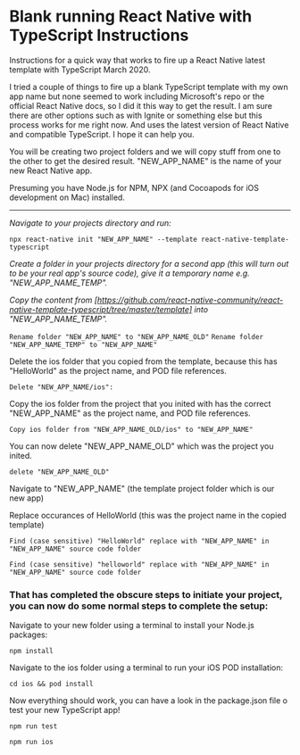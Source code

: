 # Blank running React Native with TypeScript Instructions
Instructions for a quick way that works to fire up a React Native latest template with TypeScript March 2020.

I tried a couple of things to fire up a blank TypeScript template with my own app name but none seemed to work including Microsoft's repo or the official React Native docs, so I did it this way to get the result. I am sure there are other options such as with Ignite or something else but this process works for me right now. And uses the latest version of React Native and compatible TypeScript. I hope it can help you.

You will be creating two project folders and we will copy stuff from one to the other to get the desired result.
"NEW_APP_NAME" is the name of your new React Native app.

Presuming you have Node.js for NPM, NPX (and Cocoapods for iOS development on Mac) installed.

---
*Navigate to your projects directory and run:*

`npx react-native init "NEW_APP_NAME" --template react-native-template-typescript`

*Create a folder in your projects directory for a second app (this will turn out to be your real app's source code), give it a temporary name e.g. "NEW_APP_NAME_TEMP".*


*Copy the content from [https://github.com/react-native-community/react-native-template-typescript/tree/master/template] into "NEW_APP_NAME_TEMP".*

`Rename folder "NEW_APP_NAME" to "NEW_APP_NAME_OLD"`
`Rename folder "NEW_APP_NAME_TEMP" to "NEW_APP_NAME"`

Delete the ios folder that you copied from the template, because this has "HelloWorld" as the project name, and POD file references.

`Delete "NEW_APP_NAME/ios":`

Copy the ios folder from the project that you inited with has the correct "NEW_APP_NAME" as the project name, and POD file references.

`Copy ios folder from "NEW_APP_NAME_OLD/ios" to "NEW_APP_NAME"`

You can now delete "NEW_APP_NAME_OLD" which was the project you inited.

`delete "NEW_APP_NAME_OLD"`

Navigate to "NEW_APP_NAME" (the template project folder which is our new app)

Replace occurances of HelloWorld (this was the project name in the copied template)

`Find (case sensitive) "HelloWorld" replace with "NEW_APP_NAME" in "NEW_APP_NAME" source code folder`

`Find (case sensitive) "helloworld" replace with "NEW_APP_NAME" in "NEW_APP_NAME" source code folder`

### That has completed the obscure steps to initiate your project, you can now do some normal steps to complete the setup:

Navigate to your new folder using a terminal to install your Node.js packages:

`npm install`

Navigate to the ios folder using a terminal to run your iOS POD installation:

`cd ios && pod install`

Now everything should work, you can have a look in the package.json file o test your new TypeScript app!

`npm run test`

`npm run ios`
